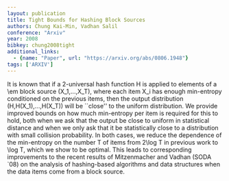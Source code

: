 ```yaml
---
layout: publication
title: Tight Bounds for Hashing Block Sources
authors: Chung Kai-Min, Vadhan Salil
conference: "Arxiv"
year: 2008
bibkey: chung2008tight
additional_links:
  - {name: "Paper", url: "https://arxiv.org/abs/0806.1948"}
tags: ['ARXIV']
---
```

It is known that if a 2-universal hash function H is applied to elements of a \em block source (X_1,...,X_T), where each item X_i has enough min-entropy conditioned on the previous items, then the output distribution (H,H(X_1),...,H(X_T)) will be ``close'' to the uniform distribution. We provide improved bounds on how much min-entropy per item is required for this to hold, both when we ask that the output be close to uniform in statistical distance and when we only ask that it be statistically close to a distribution with small collision probability. In both cases, we reduce the dependence of the min-entropy on the number T of items from 2\log T in previous work to \log T, which we show to be optimal. This leads to corresponding improvements to the recent results of Mitzenmacher and Vadhan (SODA `08) on the analysis of hashing-based algorithms and data structures when the data items come from a block source.
